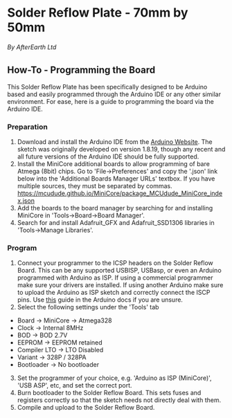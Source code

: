 # **Solder Reflow Plate - 70mm by 50mm**
###### By AfterEarth Ltd

## How-To - Programming the Board
This Solder Reflow Plate has been specifically designed to be Arduino based and easily programmed through the Arduino IDE or any other similar environment.
For ease, here is a guide to programming the board via the Arduino IDE.

### Preparation
1) Download and install the Arduino IDE from the [Arduino Website](https://www.arduino.cc/). The sketch was originally developed on version 1.8.19, though any recent and all future versions of the Arduino IDE should be fully supported.
2) Install the MiniCore additional boards to allow programming of bare Atmega (8bit) chips. Go to 'File->Preferences' and copy the '.json' link below into the 'Additional Boards Manager URLs' textbox. If you have multiple sources, they must be separated by commas. 
https://mcudude.github.io/MiniCore/package_MCUdude_MiniCore_index.json
3) Add the boards to the board manager by searching for and installing MiniCore in 'Tools->Board->Board Manager'.
4) Search for and install Adafruit_GFX and Adafruit_SSD1306 libraries in 'Tools->Manage Libraries'.

### Program
1) Connect your programmer to the ICSP headers on the Solder Reflow Board. This can be any supported USBISP, USBasp, or even an Arduino programmed with Arduino as ISP. If using a commercial programmer make sure your drivers are installed. If using another Arduino make sure to upload the Arduino as ISP sketch and correctly connect the ISCP pins. Use [this](https://docs.arduino.cc/built-in-examples/arduino-isp/ArduinoISP) guide in the Arduino docs if you are unsure.
2) Select the following settings under the 'Tools' tab
- Board -> MiniCore -> Atmega328
- Clock -> Internal 8MHz
- BOD -> BOD 2.7V
- EEPROM -> EEPROM retained
- Compiler LTO -> LTO Disabled
- Variant -> 328P / 328PA
- Bootloader -> No bootloader
3) Set the programmer of your choice, e.g. 'Arduino as ISP (MiniCore)', 'USB ASP', etc, and set the correct port.
4) Burn bootloader to the Solder Reflow Board. This sets fuses and registers correctly so that the sketch needs not directly deal with them.
5) Compile and upload to the Solder Reflow Board.